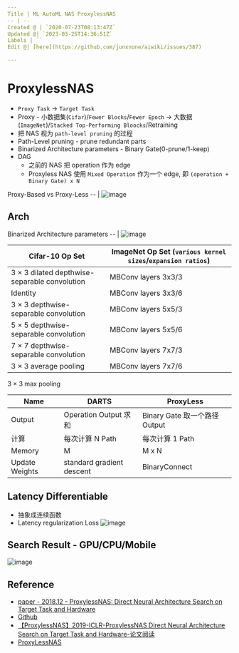 ```yaml
---
Title | ML AutoML NAS ProxylessNAS
-- | --
Created @ | `2020-07-23T08:13:47Z`
Updated @| `2023-03-25T14:36:51Z`
Labels | ``
Edit @| [here](https://github.com/junxnone/aiwiki/issues/387)

---
```


# ProxylessNAS 

- `Proxy Task` -> `Target Task`
- Proxy - 小数据集(`Cifar`)/`Fewer Blocks`/`Fewer Epoch` -> 大数据 (`ImageNet`)/`Stacked Top-Performing Bloocks`/Retraining
- 把  NAS 视为 `path-level pruning` 的过程
- Path-Level pruning -  prune redundant parts
- Binarized Architecture parameters - Binary Gate(0-prune/1-keep)
- DAG
  - 之前的 NAS 把 operation 作为 edge
  - Proxyless NAS 使用 `Mixed Operation` 作为一个 edge, 即 `(operation + Binary Gate) x N`

Proxy-Based vs Proxy-Less
-- |
![image](https://user-images.githubusercontent.com/2216970/88266108-35d47980-cd01-11ea-9004-221815c42bf2.png)




## Arch
Binarized Architecture parameters
-- |
![image](https://user-images.githubusercontent.com/2216970/88269201-2c014500-cd06-11ea-9f72-23ed4c096219.png)

Cifar-10 Op Set | ImageNet Op Set (`various kernel sizes`/`expansion ratios`)
-- | -- 
3 × 3 dilated depthwise-separable convolution | MBConv layers  3x3/3
Identity | MBConv layers  3x3/6
3 × 3 depthwise-separable convolution | MBConv layers  5x5/3
5 × 5 depthwise-separable convolution | MBConv layers  5x5/6
7 × 7 depthwise-separable convolution | MBConv layers  7x7/3
3 × 3 average pooling | MBConv layers  7x7/6
3 × 3 max pooling

Name | DARTS | ProxyLess
-- | -- | --
Output | Operation Output 求和  | Binary Gate 取一个路径 Output
计算 | 每次计算 N Path | 每次计算 1 Path
Memory | M | M x N
Update Weights | standard gradient descent | BinaryConnect

## Latency Differentiable
- 抽象成连续函数
- Latency regularization Loss
![image](https://user-images.githubusercontent.com/2216970/88273131-4d652f80-cd0c-11ea-96a0-4aa94c060be9.png)

## Search Result - GPU/CPU/Mobile
![image](https://user-images.githubusercontent.com/2216970/88272851-ecd5f280-cd0b-11ea-8a2a-f4ba93304c5f.png)


## Reference

- [paper - 2018.12 - ProxylessNAS: Direct Neural Architecture Search on Target Task and Hardware](https://arxiv.org/pdf/1812.00332.pdf)
- [Github](https://github.com/mit-han-lab/proxylessnas)
- [【ProxylessNAS】2019-ICLR-ProxylessNAS Direct Neural Architecture Search on Target Task and Hardware-论文阅读](https://www.cnblogs.com/chenbong/p/13337587.html)
- [ProxyLessNAS](https://blog.csdn.net/aliceleehx/article/details/88663004)



